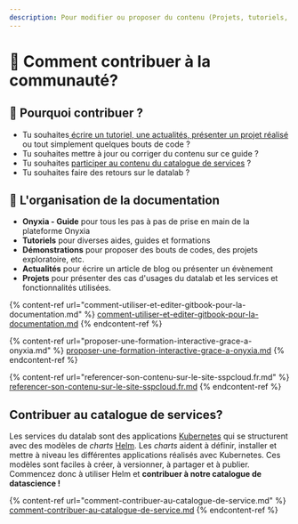 ```yaml
---
description: Pour modifier ou proposer du contenu (Projets, tutoriels, exemples,  etc.)
---
```


# 🤝 Comment contribuer à la communauté?

## 🤝 Pourquoi contribuer ?

* Tu souhaites[ écrire un tutoriel, une actualités, présenter un projet réalisé](comment-utiliser-et-editer-gitbook-pour-la-documentation.md) ou tout simplement quelques bouts de code ?
* Tu souhaites mettre à jour ou corriger du contenu sur ce guide ?
* Tu souhaites [participer au contenu du catalogue de services](comment-contribuer-au-catalogue-de-service.md) ?
* Tu souhaites faire des retours sur le datalab ?

## 🚩 L'organisation de la documentation&#x20;

* **Onyxia - Guide** pour tous les pas à pas de prise en main de la plateforme Onyxia
* **Tutoriels** pour diverses aides, guides et formations
* **Démonstrations** pour proposer des bouts de codes, des projets exploratoire, etc.
* **Actualités** pour écrire un article de blog ou présenter un évènement
* **Projets** pour présenter des cas d'usages du datalab et les services et fonctionnalités utilisées.

{% content-ref url="comment-utiliser-et-editer-gitbook-pour-la-documentation.md" %}
[comment-utiliser-et-editer-gitbook-pour-la-documentation.md](comment-utiliser-et-editer-gitbook-pour-la-documentation.md)
{% endcontent-ref %}

{% content-ref url="proposer-une-formation-interactive-grace-a-onyxia.md" %}
[proposer-une-formation-interactive-grace-a-onyxia.md](proposer-une-formation-interactive-grace-a-onyxia.md)
{% endcontent-ref %}

{% content-ref url="referencer-son-contenu-sur-le-site-sspcloud.fr.md" %}
[referencer-son-contenu-sur-le-site-sspcloud.fr.md](referencer-son-contenu-sur-le-site-sspcloud.fr.md)
{% endcontent-ref %}

## Contribuer au catalogue de services?

Les services du datalab sont des applications [Kubernetes](https://kubernetes.io/docs/home/) qui se structurent avec des modèles de _charts_ [Helm](https://helm.sh). Les _charts_  aident à définir, installer et mettre à niveau les différentes applications réalisés avec Kubernetes. Ces modèles sont  faciles à créer, à versionner, à partager et à publier. Commencez donc à utiliser Helm et **contribuer à notre catalogue de datascience !**

{% content-ref url="comment-contribuer-au-catalogue-de-service.md" %}
[comment-contribuer-au-catalogue-de-service.md](comment-contribuer-au-catalogue-de-service.md)
{% endcontent-ref %}

